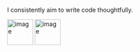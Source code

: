 I consistently aim to write code thoughtfully.

<img src="https://github.com/JacobDiazCruz/JacobDiazCruz/assets/40680430/6aadeaeb-469a-4645-98a6-a56fc26ada12" width="60" alt="image">
<img src="https://github.com/JacobDiazCruz/JacobDiazCruz/assets/40680430/3f5872b0-ba5e-4cb1-96d5-cb1441411e6c" width="60" alt="image">



